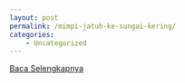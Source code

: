 ```yaml
---
layout: post
permalink: /mimpi-jatuh-ke-sungai-kering/
categories:
    - Uncategorized
---
```


[Baca Selengkapnya](/04)